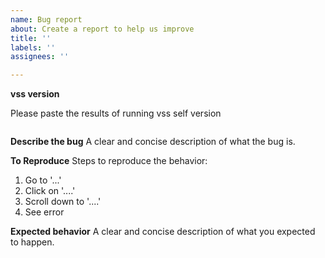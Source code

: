 ```yaml
---
name: Bug report
about: Create a report to help us improve
title: ''
labels: ''
assignees: ''

---
```


**vss version**

Please paste the results of running vss self version
```
```

**Describe the bug**
A clear and concise description of what the bug is.

**To Reproduce**
Steps to reproduce the behavior:
1. Go to '...'
2. Click on '....'
3. Scroll down to '....'
4. See error

**Expected behavior**
A clear and concise description of what you expected to happen.
